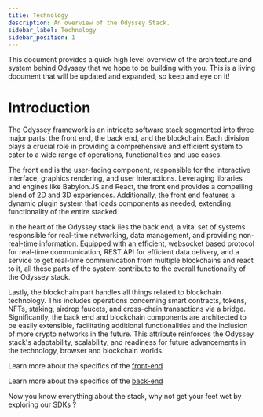 ```yaml
---
title: Technology
description: An overview of the Odyssey Stack.
sidebar_label: Technology
sidebar_position: 1
---
```

This document provides a quick high level overview of the architecture and system behind Odyssey that we hope to be building with you. This is a living document that will be updated and expanded, so keep and eye on it!

# Introduction

The Odyssey framework is an intricate software stack segmented into three major parts: the front end, the back end, and the blockchain. Each division plays a crucial role in providing a comprehensive and efficient system to cater to a wide range of operations, functionalities and use cases.

The front end is the user-facing component, responsible for the interactive interface, graphics rendering, and user interactions. Leveraging libraries and engines like Babylon.JS and React, the front end provides a compelling blend of 2D and 3D experiences. Additionally, the front end features a dynamic plugin system that loads components as needed, extending functionality of the entire stacked

In the heart of the Odyssey stack lies the back end, a vital set of systems responsible for real-time networking, data management, and providing non-real-time information. Equipped with an efficient, websocket based protocol for real-time communication, REST API for efficient data delivery, and a service to get real-time communication from multiple blockchains and react to it, all these parts of the system contribute to the overall functionality of the Odyssey stack.

Lastly, the blockchain part handles all things related to blockchain technology. This includes operations concerning smart contracts, tokens, NFTs, staking, airdrop faucets, and cross-chain transactions via a bridge. Significantly, the back end and blockchain components are architected to be easily extensible, facilitating additional functionalities and the inclusion of more crypto networks in the future. This attribute reinforces the Odyssey stack's adaptability, scalability, and readiness for future advancements in the technology, browser and blockchain worlds.

Learn more about the specifics of the [front-end](front-end)

Learn more about the specifics of the [back-end](back-end)

Now you know everything about the stack, why not get your feet wet by exploring our [SDKs](sdk) ? 

